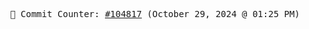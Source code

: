 <p align="center">
    <samp>
        📮 Commit Counter: <a href="https://github.com/Javascript-void0/Javascript-void0/commits/main">#104817</a> (October 29, 2024 @ 01:25 PM)
    </samp>
</p>